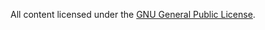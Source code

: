 All content licensed under the <a href="http://www.gnu.org/licenses/gpl.html">GNU General Public License</a>.
